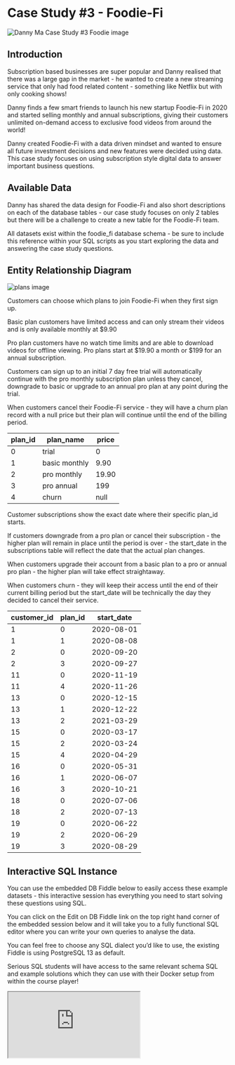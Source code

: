 # Case Study #3 - Foodie-Fi

![Danny Ma Case Study #3 Foodie image](https://8weeksqlchallenge.com/images/case-study-designs/3.png)

## Introduction
Subscription based businesses are super popular and Danny realised that there was a large gap in the market - he wanted to create a new streaming service that only had food related content - something like Netflix but with only cooking shows!

Danny finds a few smart friends to launch his new startup Foodie-Fi in 2020 and started selling monthly and annual subscriptions, giving their customers unlimited on-demand access to exclusive food videos from around the world!

Danny created Foodie-Fi with a data driven mindset and wanted to ensure all future investment decisions and new features were decided using data. This case study focuses on using subscription style digital data to answer important business questions.

## Available Data
Danny has shared the data design for Foodie-Fi and also short descriptions on each of the database tables - our case study focuses on only 2 tables but there will be a challenge to create a new table for the Foodie-Fi team.

All datasets exist within the foodie_fi database schema - be sure to include this reference within your SQL scripts as you start exploring the data and answering the case study questions.

## Entity Relationship Diagram

![plans image](https://8weeksqlchallenge.com/images/case-study-3-erd.png)

Customers can choose which plans to join Foodie-Fi when they first sign up.

Basic plan customers have limited access and can only stream their videos and is only available monthly at $9.90

Pro plan customers have no watch time limits and are able to download videos for offline viewing. Pro plans start at $19.90 a month or $199 for an annual subscription.

Customers can sign up to an initial 7 day free trial will automatically continue with the pro monthly subscription plan unless they cancel, downgrade to basic or upgrade to an annual pro plan at any point during the trial.

When customers cancel their Foodie-Fi service - they will have a churn plan record with a null price but their plan will continue until the end of the billing period.

|plan_id	|plan_name|	price|
|--|--|--|
|0	|trial|	0|
|1	|basic monthly|	9.90|
|2	|pro monthly|	19.90|
|3	|pro annual|	199|
|4|	churn	|null|


Customer subscriptions show the exact date where their specific plan_id starts.

If customers downgrade from a pro plan or cancel their subscription - the higher plan will remain in place until the period is over - the start_date in the subscriptions table will reflect the date that the actual plan changes.

When customers upgrade their account from a basic plan to a pro or annual pro plan - the higher plan will take effect straightaway.

When customers churn - they will keep their access until the end of their current billing period but the start_date will be technically the day they decided to cancel their service.

| customer_id | plan_id | 	start_date|
|--|--|--|
| 1 | 0 | 	2020-08-01|
| 1 | 1 | 	2020-08-08|
| 2 | 0 | 	2020-09-20|
| 2 | 3 | 	2020-09-27|
| 11 | 0 | 	2020-11-19|
| 11 | 4 | 	2020-11-26|
| 13 | 0 | 	2020-12-15|
| 13 | 1 | 	2020-12-22|
| 13 | 2 | 	2021-03-29|
| 15 | 0 | 	2020-03-17|
| 15 | 2 | 	2020-03-24|
| 15 | 4 | 	2020-04-29|
| 16 | 0 | 	2020-05-31|
| 16 | 1 | 	2020-06-07|
| 16 | 3 | 	2020-10-21|
| 18 | 0 | 	2020-07-06|
| 18 | 2 | 	2020-07-13|
| 19 | 0 | 	2020-06-22|
| 19 | 2 | 	2020-06-29|
| 19 | 3 | 	2020-08-29|

## Interactive SQL Instance
You can use the embedded DB Fiddle below to easily access these example datasets - this interactive session has everything you need to start solving these questions using SQL.

You can click on the Edit on DB Fiddle link on the top right hand corner of the embedded session below and it will take you to a fully functional SQL editor where you can write your own queries to analyse the data.

You can feel free to choose any SQL dialect you’d like to use, the existing Fiddle is using PostgreSQL 13 as default.

Serious SQL students will have access to the same relevant schema SQL and example solutions which they can use with their Docker setup from within the course player!

<iframe src="https://embed.db-fiddle.com/385cbacc-36ad-46c4-978b-1cf5795b41bd"></iframe>
